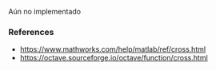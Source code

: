 Aún no implementado

### References

- https://www.mathworks.com/help/matlab/ref/cross.html
- https://octave.sourceforge.io/octave/function/cross.html
